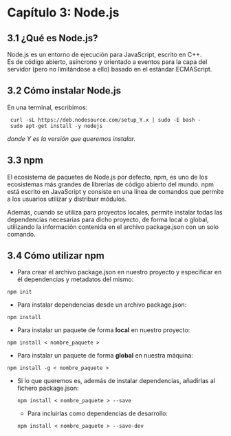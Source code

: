 # Capítulo 3: Node.js

## 3.1 ¿Qué es Node.js?

Node.js es un entorno de ejecución para JavaScript, escrito en C++.  
Es de código abierto, asíncrono y orientado a eventos para la capa del servidor \(pero no limitándose a ello\) basado en el estándar ECMAScript.

## 3.2 Cómo instalar Node.js

En una terminal, escribimos:

```
 curl -sL https://deb.nodesource.com/setup_Y.x | sudo -E bash -
 sudo apt-get install -y nodejs
```

_donde Y es la versión que queremos instalar._

## 3.3 npm

El ecosistema de paquetes de Node.js por defecto, npm, es uno de los ecosistemas más grandes de librerías de código abierto del mundo. npm está escrito en JavaScript y consiste en una línea de comandos que permite a los usuarios utilizar y distribuir módulos.

Además, cuando se utiliza para proyectos locales, permite instalar todas las dependencias necesarias para dicho proyecto, de forma local o global, utilizando la información contenida en el archivo package.json con un solo comando.

## 3.4 Cómo utilizar npm

* Para crear el archivo package.json en nuestro proyecto y especificar en él dependencias y metadatos del mismo:

```
npm init
```

* Para instalar dependencias desde un archivo package.json:

```
npm install
```

* Para instalar un paquete de forma **local** en nuestro proyecto:

```
npm install < nombre_paquete >
```

* Para instalar un paquete de forma **global** en nuestra máquina:

```
npm install -g < nombre_paquete >
```

* Si lo que queremos es, además de instalar dependencias, añadirlas al fichero package.json:

  ```
  npm install < nombre_paquete > --save
  ```

  * Para incluirlas como dependencias de desarrollo:

  ```
  npm install < nombre_paquete > --save-dev
  ```



